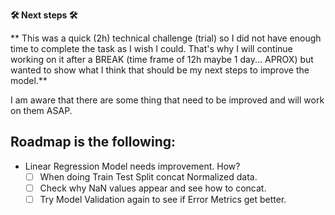 
**🛠  Next steps 🛠**

** This was a quick (2h) technical challenge (trial) so I did not have enough time to complete the task as I wish I could.
That's why I will continue working on it after a BREAK (time frame of 12h maybe 1 day... APROX) but wanted to show what I think that should be my next steps to improve the model.**

I am aware that there are some thing that need to be improved and will work on them ASAP.

## Roadmap is the following:
- Linear Regression Model needs improvement. How?
    - [ ] When doing Train Test Split concat Normalized data.
    - [ ] Check why NaN values appear and see how to concat.
    - [ ] Try Model Validation again to see if Error Metrics get better.